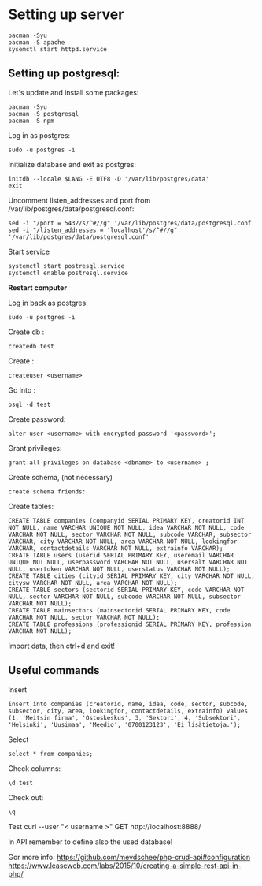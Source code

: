# Setting up server

```
pacman -Syu
pacman -S apache
sysemctl start httpd.service
```


## Setting up postgresql:

Let's update and install some packages:
```
pacman -Syu
pacman -S postgresql
pacman -S npm
```

Log in as postgres:
```
sudo -u postgres -i
```

Initialize database and exit as postgres:
```
initdb --locale $LANG -E UTF8 -D '/var/lib/postgres/data'
exit
```

Uncomment listen_addresses and port from /var/lib/postgres/data/postgresql.conf:
```
sed -i "/port = 5432/s/^#//g" '/var/lib/postgres/data/postgresql.conf'
sed -i "/listen_addresses = 'localhost'/s/^#//g" '/var/lib/postgres/data/postgresql.conf'
```

Start service
```
systemctl start postresql.service
systemctl enable postresql.service
```

**Restart computer**

Log in back as postgres:
```
sudo -u postgres -i
```

Create db <dbname>:
```
createdb test
```

Create <username>:
```
createuser <username>
```

Go into <dbname>:
```
psql -d test
```

Create password:
```
alter user <username> with encrypted password '<password>';
```

Grant privileges:
```
grant all privileges on database <dbname> to <username> ;
```

Create schema, (not necessary)
```
create schema friends:
```

Create tables:
```
CREATE TABLE companies (companyid SERIAL PRIMARY KEY, creatorid INT NOT NULL, name VARCHAR UNIQUE NOT NULL, idea VARCHAR NOT NULL, code VARCHAR NOT NULL, sector VARCHAR NOT NULL, subcode VARCHAR, subsector VARCHAR, city VARCHAR NOT NULL, area VARCHAR NOT NULL, lookingfor VARCHAR, contactdetails VARCHAR NOT NULL, extrainfo VARCHAR);
CREATE TABLE users (userid SERIAL PRIMARY KEY, useremail VARCHAR UNIQUE NOT NULL, userpassword VARCHAR NOT NULL, usersalt VARCHAR NOT NULL, usertoken VARCHAR NOT NULL, userstatus VARCHAR NOT NULL);
CREATE TABLE cities (cityid SERIAL PRIMARY KEY, city VARCHAR NOT NULL, citysw VARCHAR NOT NULL, area VARCHAR NOT NULL);
CREATE TABLE sectors (sectorid SERIAL PRIMARY KEY, code VARCHAR NOT NULL, sector VARCHAR NOT NULL, subcode VARCHAR NOT NULL, subsector VARCHAR NOT NULL);
CREATE TABLE mainsectors (mainsectorid SERIAL PRIMARY KEY, code VARCHAR NOT NULL, sector VARCHAR NOT NULL);
CREATE TABLE professions (professionid SERIAL PRIMARY KEY, profession VARCHAR NOT NULL);

```

Import data, then ctrl+d and exit!

## Useful commands

Insert
```
insert into companies (creatorid, name, idea, code, sector, subcode, subsector, city, area, lookingfor, contactdetails, extrainfo) values (1, 'Meitsin firma', 'Ostoskeskus', 3, 'Sektori', 4, 'Subsektori', 'Helsinki', 'Uusimaa', 'Meedio', '0700123123', 'Ei lisätietoja.');

```

Select
```
select * from companies;
```

Check columns:
```
\d test
```

Check out: 
```
\q
```

Test
curl --user "< username >" GET http://localhost:8888/

In API remember to define also the used database!


Gor more info:
https://github.com/mevdschee/php-crud-api#configuration
https://www.leaseweb.com/labs/2015/10/creating-a-simple-rest-api-in-php/
